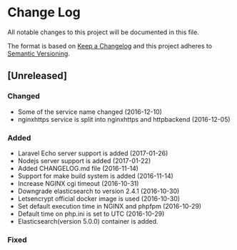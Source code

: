 # Change Log
All notable changes to this project will be documented in this file.

The format is based on [Keep a Changelog](http://keepachangelog.com/)
and this project adheres to [Semantic Versioning](http://semver.org/).

## [Unreleased]
### Changed
- Some of the service name changed (2016-12-10)
- nginxhttps service is split into nginxhttps and httpbackend (2016-12-05)
### Added
- Laravel Echo server support is added (2017-01-26)
- Nodejs server support is added (2017-01-22)
- Added CHANGELOG.md file (2016-11-14)
- Support for make build system is added (2016-11-14)
- Increase NGINX cgi timeout (2016-10-31)
- Downgrade elasticsearch to version 2.4.1 (2016-10-30)
- Letsencrypt official docker image is used (2016-10-30)
- Set default execution time in NGINX and phpfpm (2016-10-29)
- Default time on php.ini is set to UTC (2016-10-29)
- Elasticsearch(version 5.0.0) container is added.
### Fixed
